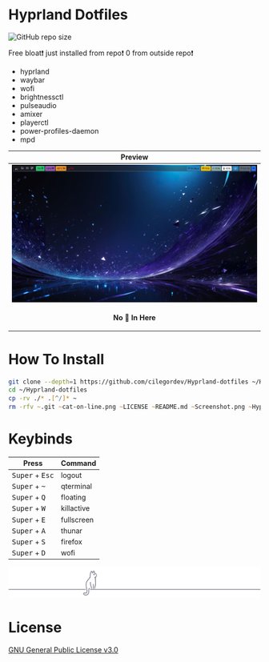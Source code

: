 # Hyprland Dotfiles

![GitHub repo size](https://img.shields.io/github/repo-size/cilegordev/Hyprland-dotfiles?style=for-the-badge&color=808080)

Free bloat❗️ just installed from repo❗️ 0 from outside repo❗️ 
- hyprland
- waybar 
- wofi 
- brightnessctl
- pulseaudio
- amixer
- playerctl 
- power-profiles-daemon
- mpd

|  Preview  |
|  -  |
|  ![](Screenshot.png)  |
| <p align="center"> **No 🍚 In Here** </p> |

# How To Install

```zsh
git clone --depth=1 https://github.com/cilegordev/Hyprland-dotfiles ~/Hyprland-dotfiles
cd ~/Hyprland-dotfiles
cp -rv ./* .[^/]* ~
rm -rfv ~.git ~cat-on-line.png ~LICENSE ~README.md ~Screenshot.png ~Hyprland-dotfiles
```
# Keybinds

|  Press  |  Command  |
|  -  |  -  |
| <kbd>Super</kbd> + <kbd>Esc</kbd> | logout
| <kbd>Super</kbd> + <kbd>~</kbd> | qterminal
| <kbd>Super</kbd> + <kbd>Q</kbd> | floating
| <kbd>Super</kbd> + <kbd>W</kbd> | killactive
| <kbd>Super</kbd> + <kbd>E</kbd> | fullscreen
| <kbd>Super</kbd> + <kbd>A</kbd> | thunar
| <kbd>Super</kbd> + <kbd>S</kbd> | firefox
| <kbd>Super</kbd> + <kbd>D</kbd> | wofi

 <p align="center"> 
   <img src="cat-on-line.png">
 </p> 

# License

[GNU General Public License v3.0](LICENSE)
